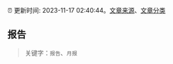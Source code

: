 :alarm_clock: 更新时间: 2023-11-17 02:40:44。[文章来源](/README.md)、[文章分类](/TAGS.md)

## 报告


> 关键字：`报告`、`月报`



